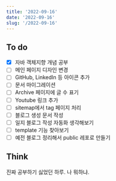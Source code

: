 ```yaml
---
title: '2022-09-16'
date: '2022-09-16'
slug: '/2022-09-16'
---
```


## To do

- [X] 자바 객체지향 개념 공부
- [ ] 메인 페이지 디자인 변경
- [ ] GitHub, LinkedIn 등 아이콘 추가
- [ ] 문서 마이그레이션
- [ ] Archive 페이지에 글 수 표기
- [ ] Youtube 링크 추가
- [ ] sitemap에서 tag 페이지 처리
- [ ] 블로그 생성 문서 작성
- [ ] 일지 블로그 작성 자동화 생각해보기
- [ ] template 기능 찾아보기
- [ ] 예전 블로그 정리해서 public 레포로 만들기

## Think

진짜 공부하기 싫었던 하루. 나 뭐하냐.